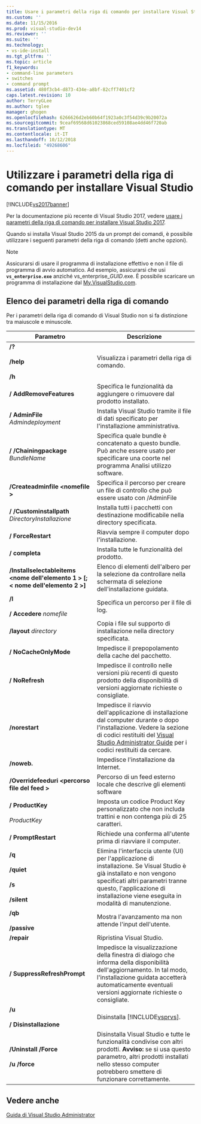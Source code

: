 ```yaml
---
title: Usare i parametri della riga di comando per installare Visual Studio | Microsoft Docs
ms.custom: ''
ms.date: 11/15/2016
ms.prod: visual-studio-dev14
ms.reviewer: ''
ms.suite: ''
ms.technology:
- vs-ide-install
ms.tgt_pltfrm: ''
ms.topic: article
f1_keywords:
- command-line parameters
- switches
- command prompt
ms.assetid: 480f3cb4-d873-434e-a8bf-82cff7401cf2
caps.latest.revision: 10
author: TerryGLee
ms.author: tglee
manager: ghogen
ms.openlocfilehash: 6266626d2eb60b64f1923a0c3f54d39c9b20072a
ms.sourcegitcommit: 9ceaf69568d61023868ced59108ae4dd46f720ab
ms.translationtype: MT
ms.contentlocale: it-IT
ms.lasthandoff: 10/12/2018
ms.locfileid: "49268606"
---
```

# <a name="use-command-line-parameters-to-install-visual-studio"></a>Utilizzare i parametri della riga di comando per installare Visual Studio
[!INCLUDE[vs2017banner](../includes/vs2017banner.md)]

Per la documentazione più recente di Visual Studio 2017, vedere [usare i parametri della riga di comando per installare Visual Studio 2017](https://docs.microsoft.com/visualstudio/install/use-command-line-parameters-to-install-visual-studio).

Quando si installa Visual Studio 2015 da un prompt dei comandi, è possibile utilizzare i seguenti parametri della riga di comando (detti anche opzioni).  
  
> [!NOTE]
>  Assicurarsi di usare il programma di installazione effettivo e non il file di programma di avvio automatico. Ad esempio, assicurarsi che usi **`vs_enterprise.exe`** anziché vs_enterprise_*GUID*.exe. È possibile scaricare un programma di installazione dal [My.VisualStudio.com](https://my.visualstudio.com/downloads?q=visual%20studio%20enterprise%202015).  
  
## <a name="list-of-command-line-parameters"></a>Elenco dei parametri della riga di comando  
 Per i parametri della riga di comando di Visual Studio non si fa distinzione tra maiuscole e minuscole.  
  
|Parametro|Descrizione|  
|---------------|-----------------|  
|**/?**<br /><br /> **/help**<br /><br /> **/h**|Visualizza i parametri della riga di comando.|  
|**/ AddRemoveFeatures**|Specifica le funzionalità da aggiungere o rimuovere dal prodotto installato.|  
|**/ AdminFile** *Admindeployment*|Installa Visual Studio tramite il file di dati specificato per l'installazione amministrativa.|  
|**/ /Chainingpackage** *BundleName*|Specifica quale bundle è concatenato a questo bundle. Può anche essere usato per specificare una coorte nel programma Analisi utilizzo software.|  
|**/Createadminfile \<nomefile >**|Specifica il percorso per creare un file di controllo che può essere usato con /AdminFile|  
|**/ /Custominstallpath** *DirectoryInstallazione*|Installa tutti i pacchetti con destinazione modificabile nella directory specificata.|  
|**/ ForceRestart**|Riavvia sempre il computer dopo l'installazione.|  
|**/ completa**|Installa tutte le funzionalità del prodotto.|  
|**/Installselectableitems \<nome dell'elemento 1 > [;\< nome dell'elemento 2 >]**|Elenco di elementi dell'albero per la selezione da controllare nella schermata di selezione dell'installazione guidata.|  
|**/l**<br /><br /> **/ Accedere** *nomefile*|Specifica un percorso per il file di log.|  
|**/layout** *directory*|Copia i file sul supporto di installazione nella directory specificata.|  
|**/ NoCacheOnlyMode**|Impedisce il prepopolamento della cache del pacchetto.|  
|**/ NoRefresh**|Impedisce il controllo nelle versioni più recenti di questo prodotto della disponibilità di versioni aggiornate richieste o consigliate.|  
|**/norestart**|Impedisce il riavvio dell'applicazione di installazione dal computer durante o dopo l'installazione. Vedere la sezione di codici restituiti del [Visual Studio Administrator Guide](../install/visual-studio-administrator-guide.md) per i codici restituiti da cercare.|  
|**/noweb.**|Impedisce l'installazione da Internet.|  
|**/Overridefeeduri \<percorso file del feed >**|Percorso di un feed esterno locale che descrive gli elementi software|  
|**/ ProductKey**<br /><br /> *ProductKey*|Imposta un codice Product Key personalizzato che non includa trattini e non contenga più di 25 caratteri.|  
|**/ PromptRestart**|Richiede una conferma all'utente prima di riavviare il computer.|  
|**/q**<br /><br /> **/quiet**<br /><br /> **/s**<br /><br /> **/silent**|Elimina l'interfaccia utente (UI) per l'applicazione di installazione. Se Visual Studio è già installato e non vengono specificati altri parametri tranne questo, l'applicazione di installazione viene eseguita in modalità di manutenzione.|  
|**/qb**<br /><br /> **/passive**|Mostra l'avanzamento ma non attende l'input dell'utente.|  
|**/repair**|Ripristina Visual Studio.|  
|**/ SuppressRefreshPrompt**|Impedisce la visualizzazione della finestra di dialogo che informa della disponibilità dell'aggiornamento. In tal modo, l'installazione guidata accetterà automaticamente eventuali versioni aggiornate richieste o consigliate.|  
|**/u**<br /><br /> **/ Disinstallazione**|Disinstalla [!INCLUDE[vsprvs](../includes/vsprvs-md.md)].|  
|**/Uninstall /Force**<br /><br /> **/u /force**|Disinstalla Visual Studio e tutte le funzionalità condivise con altri prodotti. **Avviso:** se si usa questo parametro, altri prodotti installati nello stesso computer potrebbero smettere di funzionare correttamente.|  
  
## <a name="see-also"></a>Vedere anche  
 [Guida di Visual Studio Administrator](../install/visual-studio-administrator-guide.md)